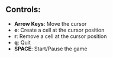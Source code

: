 ## Controls:
- **Arrow Keys**: Move the cursor
- **e**: Create a cell at the cursor position
- **r**: Remove a cell at the cursor position
- **q**: Quit
- **SPACE**: Start/Pause the game
